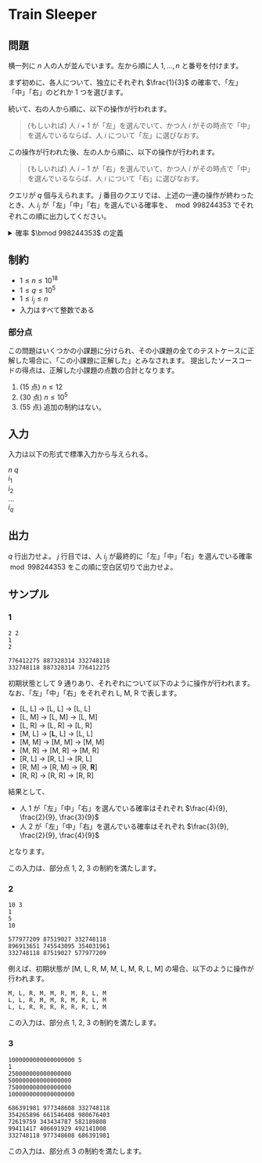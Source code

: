 # Train Sleeper

## 問題

横一列に $n$ 人の人が並んでいます。左から順に人 $1, ..., n$ と番号を付けます。

まず初めに、各人について、独立にそれぞれ $\frac{1}{3}$ の確率で、「左」「中」「右」のどれか 1 つを選びます。

続いて、右の人から順に、以下の操作が行われます。

> (もしいれば) 人 $i+1$ が「左」を選んでいて、かつ人 $i$ がその時点で「中」を選んでいるならば、人 $i$ について「左」に選びなおす。

この操作が行われた後、左の人から順に、以下の操作が行われます。

> (もしいれば) 人 $i-1$ が「右」を選んでいて、かつ人 $i$ がその時点で「中」を選んでいるならば、人 $i$ について「右」に選びなおす。

クエリが $q$ 個与えられます。
$j$ 番目のクエリでは、上述の一連の操作が終わったとき、人 $i_j$ が「左」「中」「右」を選んでいる確率を、 $\bmod 998244353$ でそれぞれこの順に出力してください。

<details>
<summary>確率 $\bmod 998244353$ の定義</summary>

この問題で求める確率は必ず有理数になることが証明できます。
また、この問題の制約下では、求める確率を既約分数 $\frac{y}{x}$ で表したときに $x$ が $998244353$ で割り切れないことが保証されます。

このとき $xz \equiv y (\bmod 998244353)$ を満たすような $0$ 以上 $998244353$ 未満の整数 $z$ が一意に定まります。
この $z$ を答えてください。

</details>

## 制約

- $1 \le n \le 10^{18}$
- $1 \le q \le 10^5$
- $1 \le i_j \le n$
- 入力はすべて整数である

### 部分点

この問題はいくつかの小課題に分けられ、その小課題の全てのテストケースに正解した場合に、「この小課題に正解した」とみなされます。
提出したソースコードの得点は、正解した小課題の点数の合計となります。

1. (15 点) $n \le 12$
2. (30 点) $n \le 10^5$
3. (55 点) 追加の制約はない。

## 入力

入力は以下の形式で標準入力から与えられる。

$n$ $q$ <br />
$i_1$ <br />
$i_2$ <br />
... <br />
$i_q$ <br />

## 出力

$q$ 行出力せよ。
$j$ 行目では、人 $i_j$ が最終的に「左」「中」「右」を選んでいる確率 $\bmod 998244353$ をこの順に空白区切りで出力せよ。

## サンプル

### 1

```text
2 2
1
2
```

```text
776412275 887328314 332748118
332748118 887328314 776412275
```

初期状態として 9 通りあり、それぞれについて以下のように操作が行われます。
なお、「左」「中」「右」をそれぞれ L, M, R で表します。

- [L, L] → [L, L] → [L, L]
- [L, M] → [L, M] → [L, M]
- [L, R] → [L, R] → [L, R]
- [M, L] → [**L**, L] → [L, L]
- [M, M] → [M, M] → [M, M]
- [M, R] → [M, R] → [M, R]
- [R, L] → [R, L] → [R, L]
- [R, M] → [R, M] → [R, **R**]
- [R, R] → [R, R] → [R, R]

結果として、

- 人 1 が「左」「中」「右」を選んでいる確率はそれぞれ $\frac{4}{9}, \frac{2}{9}, \frac{3}{9}$
- 人 2 が「左」「中」「右」を選んでいる確率はそれぞれ $\frac{3}{9}, \frac{2}{9}, \frac{4}{9}$

となります。

この入力は、部分点 1, 2, 3 の制約を満たします。

### 2

```text
10 3
1
5
10
```

```text
577977209 87519027 332748118
896913651 745543095 354031961
332748118 87519027 577977209
```

例えば、初期状態が [M, L, R, M, M, L, M, R, L, M] の場合、以下のように操作が行われます。

```text
M, L, R, M, M, R, M, R, L, M
L, L, R, M, M, R, M, R, L, M
L, L, R, R, R, R, R, R, L, M
```

この入力は、部分点 1, 2, 3 の制約を満たします。

### 3

```text
1000000000000000000 5
1
250000000000000000
500000000000000000
750000000000000000
1000000000000000000
```

```text
686391981 977348608 332748118
354265896 661546408 980676403
72619759 343434787 582189808
99411417 406691929 492141008
332748118 977348608 686391981
```

この入力は、部分点 3 の制約を満たします。
